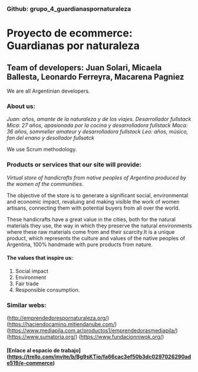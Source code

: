 ### Github: grupo_4_guardianaspornaturaleza
# Proyecto de ecommerce: Guardianas por naturaleza 

## Team of developers: Juan Solari, Micaela Ballesta, Leonardo Ferreyra, Macarena Pagniez
We are all Argentinian developers. 
### About us: 
_Juan: años, amante de la naturaleza y de los viajes. Desarrollador fullstack_
_Mica: 27 años, apasionada por la cocina y desarrolladora fullstack_ 
_Maca: 36 años, sommelier amateur y desarrolladora fullstack_ 
_Leo:  años, músico, fan del enano y desollador fullsatck_

We use Scrum methodology.

### Products or services that our site will provide: 
_Virtual store of handicrafts from native peoples of Argentina produced by the women of the communities_.

The objective of the store is to generate a significant social, environmental and economic impact, revaluing and making visible the work of women artisans, connecting them with potential buyers from all over the world.

These handicrafts have a great value in the cities, both for the natural materials they use,
the way in which they preserve the natural environments where these raw materials come from and their scarcity.It is a unique product, which represents the culture and values ​​of the native peoples of Argentina, 100% handmade with pure products from nature.

#### The values ​​that inspire us: 
1. Social impact 
2. Environment 
3. Fair trade 
4. Responsible consumption.

### Similar webs: 

(http://emprendedorespornaturaleza.org/)  
(https://haciendocamino.mitiendanube.com/) 
(https://www.mediapila.com.ar/productos1/emprendedorasmediapila/) 
(https://www.sumatoria.org/)
(https://www.fundacionniwok.org/)

#### [Enlace al espacio de trabajo] (https://trello.com/invite/b/Bg9sKTio/fa66cac3ef50b3dc0297026290ade519/e-commerce)
